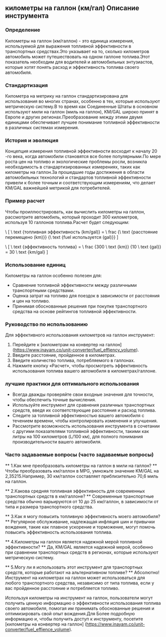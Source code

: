 ## километры на галлон (км/гал) Описание инструмента

### Определение
Километры на галлон (км/галлон) - это единица измерения, используемой для выражения топливной эффективности в транспортных средствах.Это указывает на то, сколько километров автомобиль может путешествовать на одном галлоне топлива.Этот показатель необходим для водителей и автомобильных энтузиастов, которые хотят понять расход и эффективность топлива своего автомобиля.

### Стандартизация
Километра на метрику на галлон стандартизирована для использования во многих странах, особенно в тех, которые используют метрическую систему.В то время как Соединенные Штаты в основном используют мили на галлон (миль на галлон), KM/GAL широко принят в Европе и других регионах.Преобразование между этими двумя единицами обеспечивает лучшее понимание топливной эффективности в различных системах измерения.

### История и эволюция
Концепция измерения топливной эффективности восходит к началу 20 -го века, когда автомобили становятся все более популярными.По мере роста цен на топливо и экологические проблемы росли, возникла необходимость в стандартизированных измерениях, таких как километры на галлон.За прошедшие годы достижения в области автомобильных технологий и стандартов топливной эффективности привели к более точным и соответствующим измерениям, что делает KM/GAL важнейшей метрикой для потребителей.

### Пример расчет
Чтобы проиллюстрировать, как вычислить километры на галлон, рассмотрите автомобиль, который проходит 300 километров, используя 10 галлонов топлива.Расчет будет следующим:

\ [
\ text {топливная эффективность (km/gal)} = \ frac {\ text {расстояние перемещено (km)}} {\ text {fuel используется (gal)}}
\]

\ [
\ text {эффективность топлива} = \ frac {300 \ text {km}} {10 \ text {gal}} = 30 \ text {km/gal}
\]

### Использование единиц
Километры на галлон особенно полезен для:
- Сравнение топливной эффективности между различными транспортными средствами.
- Оценка затрат на топливо для поездок в зависимости от расстояния и цен на топливо.
- Принимая обоснованные решения при покупке транспортного средства на основе рейтингов топливной эффективности.

### Руководство по использованию
Для эффективного использования километров на галлон инструмент:
1. Перейдите к [километрам на конвертер на галлон] (https://www.inayam.co/unit-converter/fuel_effiency_volume).
2. Введите расстояние, пройденное в километрах.
3. Введите количество топлива, потребляемого в галлонах.
4. Нажмите кнопку «Расчет», чтобы просмотреть эффективность использования топлива вашего автомобиля в километрах/галлоне.

### лучшие практики для оптимального использования
- Всегда дважды проверяйте свои входные значения для точности, чтобы обеспечить точные вычисления.
- Используйте инструмент для сравнения различных транспортных средств, введя их соответствующие расстояния и расход топлива.
- Следите за топливной эффективностью вашего автомобиля с течением времени, чтобы контролировать изменения и улучшения.
- Рассмотрите возможность использования инструмента в сочетании с другими показателями топливной эффективности, такими как литры на 100 километров (L/100 км), для полного понимания производительности вашего автомобиля.

### Часто задаваемые вопросы (часто задаваемые вопросы)

** 1.Как мне преобразовать километры на галлон в мили на галлон? **
Чтобы преобразовать км/галлон в MPG, умножьте значение KM/GAL на 2,35215.Например, 30 км/галлон составляет приблизительно 70,6 миль на галлон.

** 2.Какова средняя топливная эффективность для современных транспортных средств в км/галлоне? **
Современные транспортные средства обычно варьируются от 10 до 25 км/галлон, в зависимости от типа и размера транспортного средства.

** 3.Как я могу повысить топливную эффективность моего автомобиля? **
Регулярное обслуживание, надлежащая инфляция шин и привычки вождения, такие как плавное ускорение и торможение, могут помочь повысить эффективность использования топлива.

** 4.Километры на галлон является надежной мерой топливной эффективности? **
Да, KM/GAL является надежной мерой, особенно при сравнении транспортных средств в регионах, которые используют метрическую систему.

** 5.Могу ли я использовать этот инструмент для транспортных средств, которые работают на альтернативном топливе? **
Абсолютно!Инструмент на километрах на галлон может использоваться для любого транспортного средства, независимо от типа топлива, если у вас пройденное расстояние и потребляется топливо.

Используя километры на инструмент на галлон, пользователи могут получить ценную информацию о эффективности использования топлива своего автомобиля, помогая им принимать обоснованные решения и оптимизировать свой опыт вождения.Для Более подробную информацию и, чтобы получить доступ к инструменту, посетите [километры на конвертер на галлон] (https://www.inayam.co/unit-converter/fuel_effience_volume).